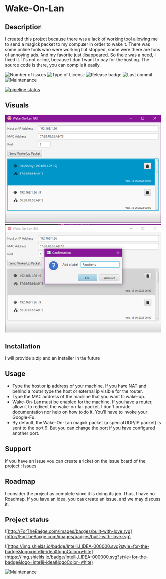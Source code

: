 


# Wake-On-Lan

## Description
I created this project because there was a lack of working tool allowing me to send a magick packet to my computer in order to wake it. There was some online tools who were working but stopped, some were there are tons of annoying ads. And my favorite just disappeared.
So there was a need, I fixed it. It's not online, because I don't want to pay for the hosting. The source code is there, you can compile it easily.

![Number of issues](https://img.shields.io/gitlab/issues/open/46034018 "Issues")
![Type of License](https://img.shields.io/gitlab/license/46034018 "License")
![Release badge](https://img.shields.io/gitlab/v/release/46034018 "Release")
![Last commit](https://img.shields.io/gitlab/last-commit/46034018 "Last commit")
![Maintenance](https://img.shields.io/maintenance/yes/2023 "Maintained")
<!-- BADGIE TIME -->

[![pipeline status](https://img.shields.io/gitlab/pipeline-status/kowlown/nitrite-modelgen?branch=master)](https://gitlab.com/kowlown/nitrite-modelgen/-/commits/master)

<!-- END BADGIE TIME -->

## Visuals
![Main screen](./docs/img.png "Application")
![Main screen](./docs/img_1.png "Application")

## Installation
I will provide a zip and an installer in the future

## Usage
- Type the host or ip address of your machine. If you have NAT and behind a router type the host or external ip visible for the router.
- Type the MAC address of the machine that you want to wake-up. 
- Wake-On-Lan must be enabled for the machine. If you have a router, allow it to redirect the wake-on-lan packet.
I don't provide documentation nor help on how to do it. You'll have to invoke your Google-Fu.
- By default, the Wake-On-Lan magick packet (a special UDP/IP packet) is sent to the port 9. But you can change the port if you have configured another port.

## Support
If you have an issue you can create a ticket on the issue board of the project : [Issues](https://gitlab.com/kowlown/wakeonlan/-/issues)

## Roadmap
I consider the project as complete since it is doing its job. Thus, I have no Roadmap. If you have an idea, you can create an issue, and we may discuss it.

## Project status

![http://ForTheBadge.com/images/badges/built-with-love.svg](http://ForTheBadge.com/images/badges/built-with-love.svg)

![https://img.shields.io/badge/IntelliJ_IDEA-000000.svg?style=for-the-badge&logo=intellij-idea&logoColor=white](https://img.shields.io/badge/IntelliJ_IDEA-000000.svg?style=for-the-badge&logo=intellij-idea&logoColor=white)

![Maintenance](https://img.shields.io/maintenance/yes/2023 "Maintained")

